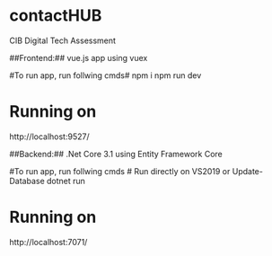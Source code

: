 # contactHUB
CIB Digital Tech Assessment

##Frontend:##
vue.js app using vuex

#To run app, run follwing cmds#
npm i
npm run dev

# Running on #
http://localhost:9527/

##Backend:##
.Net Core 3.1 using Entity Framework Core

#To run app, run follwing cmds #
Run directly on VS2019
or 
Update-Database
dotnet run

# Running on #
http://localhost:7071/
